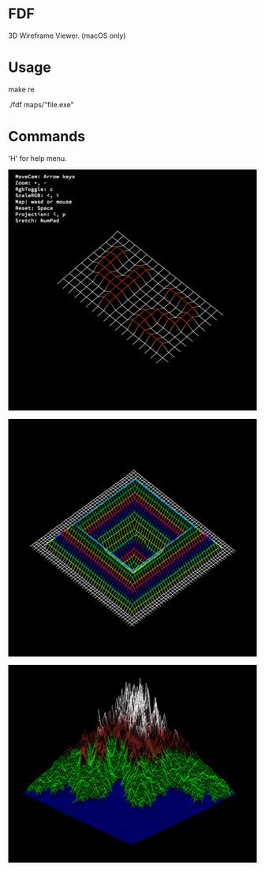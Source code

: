 # FDF
3D Wireframe Viewer. (macOS only)

# Usage
make re

./fdf maps/"file.exe"

# Commands
'H' for help menu.

![Alt text](/images/42.png?raw=true "42.png")

![Alt text](/images/pylone.png?raw=true "pylone.png")

![Alt text](/images/t2.png?raw=true "t2.png")
